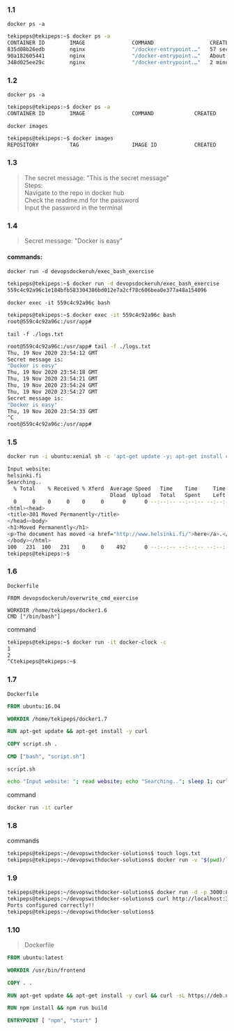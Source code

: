 ### 1.1

`docker ps -a`

```bash
tekipeps@tekipeps:~$ docker ps -a
CONTAINER ID        IMAGE               COMMAND                  CREATED              STATUS                          PORTS               NAMES
835d08b26edb        nginx               "/docker-entrypoint.…"   57 seconds ago       Up 57 seconds                   80/tcp              loving_spence
90a182605441        nginx               "/docker-entrypoint.…"   About a minute ago   Exited (0) 39 seconds ago                           unruffled_sutherland
348d025ee29c        nginx               "/docker-entrypoint.…"   2 minutes ago        Exited (0) About a minute ago                       blissful_einstein
```

### 1.2

`docker ps -a`

```bash
tekipeps@tekipeps:~$ docker ps -a
CONTAINER ID        IMAGE               COMMAND             CREATED             STATUS              PORTS               NAMES
```

`docker images`

```bash
tekipeps@tekipeps:~$ docker images
REPOSITORY          TAG                 IMAGE ID            CREATED             SIZE
```

### 1.3

> The secret message: "This is the secret message" </br>
> Steps: </br>
> Navigate to the repo in docker hub </br>
> Check the readme.md for the password </br>
> Input the password in the terminal

### 1.4

> Secret message: "Docker is easy"

#### commands:

`docker run -d devopsdockeruh/exec_bash_exercise`

```bash
tekipeps@tekipeps:~$ docker run -d devopsdockeruh/exec_bash_exercise
559c4c92a96c1e184bfb583304386bd012e7a2cf78c606bea0e377a48a154096
```

`docker exec -it 559c4c92a96c bash`

```bash
tekipeps@tekipeps:~$ docker exec -it 559c4c92a96c bash
root@559c4c92a96c:/usr/app#
```

`tail -f ./logs.txt`

```bash
root@559c4c92a96c:/usr/app# tail -f ./logs.txt
Thu, 19 Nov 2020 23:54:12 GMT
Secret message is:
"Docker is easy"
Thu, 19 Nov 2020 23:54:18 GMT
Thu, 19 Nov 2020 23:54:21 GMT
Thu, 19 Nov 2020 23:54:24 GMT
Thu, 19 Nov 2020 23:54:27 GMT
Secret message is:
"Docker is easy"
Thu, 19 Nov 2020 23:54:33 GMT
^C
root@559c4c92a96c:/usr/app#
```

### 1.5

```bash
docker run -i ubuntu:xenial sh -c 'apt-get update -y; apt-get install curl -y; echo "Input website:"; read website; echo "Searching.."; sleep 1; curl http://$website;'
```

```bash
Input website:
helsinki.fi
Searching..
  % Total    % Received % Xferd  Average Speed   Time    Time     Time  Current
                                 Dload  Upload   Total   Spent    Left  Speed
  0     0    0     0    0     0      0      0 --:--:-- --:--:-- --:--:--     0<!DOCTYPE HTML PUBLIC "-//IETF//DTD HTML 2.0//EN">
<html><head>
<title>301 Moved Permanently</title>
</head><body>
<h1>Moved Permanently</h1>
<p>The document has moved <a href="http://www.helsinki.fi/">here</a>.</p>
</body></html>
100   231  100   231    0     0    492      0 --:--:-- --:--:-- --:--:--   493
tekipeps@tekipeps:~$

```

### 1.6

`Dockerfile`

```Docker
FROM devopsdockeruh/overwrite_cmd_exercise

WORKDIR /home/tekipeps/docker1.6
CMD ["/bin/bash"]
```

command

```bash
tekipeps@tekipeps:~$ docker run -it docker-clock -c
1
2
^Ctekipeps@tekipeps:~$
```

### 1.7

`Dockerfile`

```Dockerfile
FROM ubuntu:16.04

WORKDIR /home/tekipeps/docker1.7

RUN apt-get update && apt-get install -y curl

COPY script.sh .

CMD ["bash", "script.sh"]
```

`script.sh`

```bash
echo "Input website: "; read website; echo "Searching.."; sleep 1; curl http://$website;
```

command

```bash
docker run -it curler
```

### 1.8

commands

```bash
tekipeps@tekipeps:~/devopswithdocker-solutions$ touch logs.txt
tekipeps@tekipeps:~/devopswithdocker-solutions$ docker run -v "$(pwd)/logs.txt:/usr/app/logs.txt" devopsdockeruh/first_volume_exercise
```

### 1.9

```bash
tekipeps@tekipeps:~/devopswithdocker-solutions$ docker run -d -p 3000:80 devopsdockeruh/ports_exercise
tekipeps@tekipeps:~/devopswithdocker-solutions$ curl http://localhost:3000
Ports configured correctly!!
tekipeps@tekipeps:~/devopswithdocker-solutions$
```

### 1.10

> Dockerfile

```Dockerfile
FROM ubuntu:latest

WORKDIR /usr/bin/frontend

COPY . .

RUN apt-get update && apt-get install -y curl && curl -sL https://deb.nodesource.com/setup_10.x | bash && apt install -y nodejs

RUN npm install && npm run build

ENTRYPOINT [ "npm", "start" ]
```
